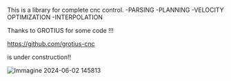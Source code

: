 This is a library for complete cnc control.
-PARSING
-PLANNING
-VELOCITY OPTIMIZATION
-INTERPOLATION


Thanks to GROTIUS for some code !!!

https://github.com/grotius-cnc

is under construction!!

![Immagine 2024-06-02 145813](https://github.com/Frizze85/codesys-custom-cnc/assets/171490808/d76ac62a-bc62-4a5e-a17a-8bb7fa82d08c)
